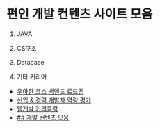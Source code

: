 # 펀인 개발 컨텐츠 사이트 모음

1. JAVA

2. CS구조

3. Database

4. 기타 커리어
- [우아한 코스 백앤드 로드맵](https://github.com/woowacourse/back-end-roadmap)
- [신입 & 경력 개발자 역량 평가](https://github.com/EBvi/dev-matrix)
- [웹개발 커리큘럼](https://github.com/Knowre-Dev/WebDevCurriculum)
- [## 개발 컨텐츠 모음](https://github.com/Integerous/goQuality-dev-contents)

